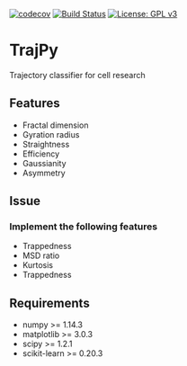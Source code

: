 [![codecov](https://codecov.io/gh/phydev/trajpy/branch/master/graph/badge.svg?token=lhYwQjiAlU)](https://codecov.io/gh/phydev/trajpy)
[![Build Status](https://travis-ci.com/phydev/trajpy.svg?branch=master)](https://travis-ci.com/phydev/trajpy)
[![License: GPL v3](https://img.shields.io/badge/License-GPLv3-blue.svg)](https://www.gnu.org/licenses/gpl-3.0)


# TrajPy
Trajectory classifier for cell research


## Features
- Fractal dimension
- Gyration radius
- Straightness
- Efficiency
- Gaussianity
- Asymmetry

## Issue
### Implement the following features
- Trappedness
- MSD ratio
- Kurtosis
- Trappedness


## Requirements
- numpy >= 1.14.3
- matplotlib >= 3.0.3
- scipy >= 1.2.1
- scikit-learn >= 0.20.3

